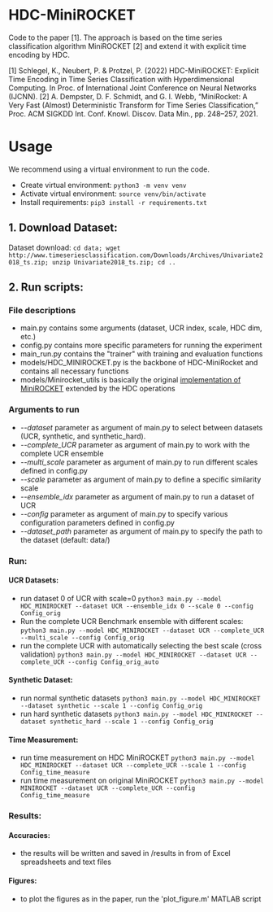 # HDC-MiniROCKET
Code to the paper [1]. The approach is based on the time series classification algorithm MiniROCKET [2] and extend it with explicit time encoding by HDC.  

[1] Schlegel, K., Neubert, P. & Protzel, P. (2022) HDC-MiniROCKET: Explicit Time Encoding in Time Series Classification with Hyperdimensional Computing. In Proc. of International Joint Conference on Neural Networks (IJCNN).
[2] A. Dempster, D. F. Schmidt, and G. I. Webb, “MiniRocket: A Very Fast (Almost) Deterministic Transform for Time Series Classification,” Proc. ACM SIGKDD Int. Conf. Knowl. Discov. Data Min., pp. 248–257, 2021.

# Usage
We recommend using a virtual environment to run the code.
- Create virtual environment:
```python3 -m venv venv```
- Activate virtual environment:
```source venv/bin/activate```
- Install requirements:
```pip3 install -r requirements.txt```


## 1. Download Dataset:
Dataset download: 
```cd data; wget http://www.timeseriesclassification.com/Downloads/Archives/Univariate2018_ts.zip; unzip Univariate2018_ts.zip; cd ..```

## 2. Run scripts:
### File descriptions 
- main.py contains some arguments (dataset, UCR index, scale, HDC dim, etc.)
- config.py contains more specific parameters for running the experiment 
- main_run.py contains the "trainer" with training and evaluation functions 
- models/HDC_MINIROCKET.py is the backbone of HDC-MiniRocket and contains all necessary functions 
- models/Minirocket_utils is basically the original [implementation of MiniROCKET](https://github.com/angus924/minirocket) extended by the HDC operations 

### Arguments to run
- *--dataset* parameter as argument of main.py to select between datasets (UCR, synthetic, and synthetic_hard).
- *--complete_UCR* parameter as argument of main.py to work with the complete UCR ensemble 
- *--multi_scale* parameter as argument of main.py to run different scales defined in config.py
- *--scale* parameter as argument of main.py to define a specific similarity scale
- *--ensemble_idx* parameter as argument of main.py to run a dataset of UCR
- *--config* parameter as argument of main.py to specify various configuration parameters defined in config.py 
- *--dataset_path* parameter as argument of main.py to specify the path to the dataset (default: data/)

### Run:
#### UCR Datasets:
- run dataset 0 of UCR with scale=0
```python3 main.py --model HDC_MINIROCKET --dataset UCR --ensemble_idx 0 --scale 0 --config Config_orig```
- Run the complete UCR Benchmark ensemble with different scales: 
```python3 main.py --model HDC_MINIROCKET --dataset UCR --complete_UCR --multi_scale --config Config_orig```
- run the complete UCR with automatically selecting the best scale (cross validation)
```python3 main.py --model HDC_MINIROCKET --dataset UCR --complete_UCR --config Config_orig_auto```
#### Synthetic Dataset:
- run normal synthetic datasets
```python3 main.py --model HDC_MINIROCKET --dataset synthetic --scale 1 --config Config_orig```
- run hard synthetic datasets
```python3 main.py --model HDC_MINIROCKET --dataset synthetic_hard --scale 1 --config Config_orig```
#### Time Measurement:
- run time measurement on HDC MiniROCKET
```python3 main.py --model HDC_MINIROCKET --dataset UCR --complete_UCR --scale 1 --config Config_time_measure```
- run time measurement on original MiniROCKET
```python3 main.py --model MINIROCKET --dataset UCR --complete_UCR --config Config_time_measure```

### Results:
#### Accuracies:
- the results will be written and saved in /results in from of Excel spreadsheets and text files
#### Figures:
- to plot the figures as in the paper, run the 'plot_figure.m' MATLAB script 
